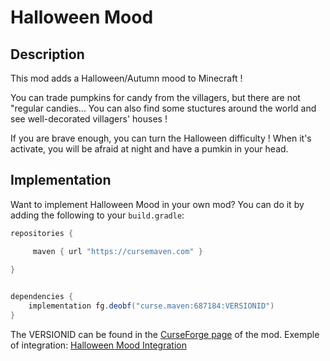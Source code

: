 # Halloween Mood

## Description
This mod adds a Halloween/Autumn mood to Minecraft !

You can trade pumpkins for candy from the villagers, but there are not "regular candies...
You can also find some stuctures around the world and see well-decorated villagers' houses !

If you are brave enough, you can turn the Halloween difficulty !
When it's activate, you will be afraid at night and have a pumkin in your head.


## Implementation
Want to implement Halloween Mood in your own mod? You can do it by adding the following to your `build.gradle`:

```gradle
repositories {

     maven { url "https://cursemaven.com" }
     
}


dependencies {
    implementation fg.deobf("curse.maven:687184:VERSIONID") 
}
```
The VERSIONID can be found in the [CurseForge page](https://www.curseforge.com/minecraft/mc-mods/halloween-mood/files) of the mod.
Exemple of integration: [Halloween Mood Integration](https://github.com/TathanDev/HalloweenMood/wiki)